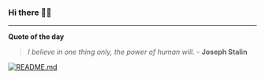 ### Hi there 👋🏻


---

**Quote of the day**

> *I believe in one thing only, the power of human will.* - **Joseph Stalin** 

[![README.md](https://github.com/marcolovazzano/marcolovazzano/actions/workflows/readme.yml/badge.svg?branch=main)](https://github.com/marcolovazzano/marcolovazzano/actions/workflows/readme.yml)
